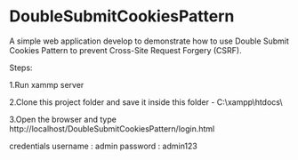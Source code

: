 # DoubleSubmitCookiesPattern
A simple web application develop to demonstrate how to use Double Submit Cookies Pattern to prevent Cross-Site Request Forgery (CSRF).

Steps:

1.Run xammp server

2.Clone this project folder and save it inside this folder - C:\xampp\htdocs\

3.Open the browser and type http://localhost/DoubleSubmitCookiesPattern/login.html

credentials 
username : admin
password : admin123
